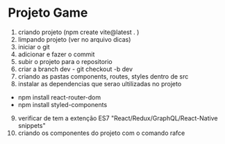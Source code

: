 # Projeto Game

1) criando projeto (npm create vite@latest . )
2) limpando projeto (ver no arquivo dicas)
3) iniciar o git 
4) adicionar e fazer o commit
5) subir o projeto para o repositorio 
6) criar a branch dev - git checkout -b dev
7) criando as pastas components, routes, styles dentro de src
8) instalar as dependencias que serao ultilizadas no projeto 
- npm install react-router-dom
- npm install styled-components
9) verificar de tem a extenção ES7 "React/Redux/GraphQL/React-Native snippets"
10) criando os componentes do projeto com o comando rafce